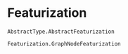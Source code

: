 # Featurization

```@docs
AbstractType.AbstractFeaturization
```

```@docs
Featurization.GraphNodeFeaturization
```
